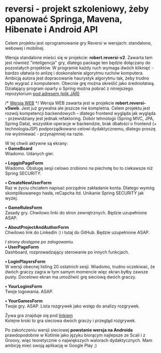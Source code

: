 # reversi - projekt szkoleniowy, żeby opanować Springa, Mavena, Hibenate i Android API

Celem projektu jest oprogramowanie gry Reversi w wersjach: standalone, webowej i mobilnej.

Wersja standalone mieści się w projekcie: <strong>robert.reversi-v2</strong>.
Zawarta tam jest również "inteligencja" gry, dlatego package ten będzie dołączany do pozostałych projektów.
W programie każdy ruch wymaga dwóch kliknięć - bardzo ułatwia to anlizę i doskonalenie algorytmu ruchów komputera. Ambicją autora jest dopracowanie haurystyk algorytmu tak, żeby trudno było wygrać z komputerem. Obecnie grę można określić jako średniołatwą. Działający program oparty o Spring można pobrać z niniejszego repozytorium <a href="https://github.com/RobertPod/reversi/blob/master/robert.reversi-v2/target/reversi_v2.jar">pod adresem (plik JAR)</a>

/* <a href="http://reversiv5web.cfapps.io">Wersja WEB</a> */
Wersja WEB zawarta jest w projekcie <strong>robert.reversi-v5web</strong>. Jest już grywalna ale jeszcze nie kompletna.
Celem projektu jest rozwój kompetencji backendowych - dlatego frontend wygląda jak wygląda - przewidziany jest jednak refaktoring.
Dobór tehnologii (Spring MVC, JPA, Spring Data), wszystkie operacje w backendzie, brak dbałości o frontend (+ technologiaJSP) podporządkowano celowi dydaktycznemu, dlatego proszę nie wyśmiewać - przynajmniej na razie.

W tej chwili aktywne są ekrany:<br />
<strong>&bullet; GameBoard</strong><br />
Wiadomo. Udanych gier.

<strong>&bullet; LogginPageForm</strong><br />
Wiadomo. Obsługę sesji celowo zrobiono na piechotę bo to ciekawsze niż Spring SECURITY.

<strong>&bullet; CreateNewUserForm</strong><br />
Raz w życiu chciałem napisać porządnie zakładanie konta. Dlatego wymóg skomplikowanego hasła, reCapcha itd. Unikanie Spring SECURITY jak wyżej.

<strong>&bullet; GameRulesForm</strong><br />
Zasady gry. Chwilowo linki do stron zewnętrznych. Będzie uzupełnione ASAP.

<strong>&bullet; AboutProjectAndAuthorForm</strong><br />
Chwilowo link do LinkedIn :) i tutaj do GitHub. Będzie uzupełnione ASAP.

<i>I strony dostępne po zalogowaniu.</i><br />
<strong>&bullet; UserPageForm</strong><br />
Dashboard, rozprowadzający sterowanie po innych funkcjach.

<strong>&bullet; LoginPlayersForm</strong><br />
W wersji obecnej listing 20 ostatnich sesji. Wiadomo, trudno oczekiwać, że dwóch graczy zagra w tym samym momencie więc ekran byłby zawsze pusty. Docelowo ekran ma umożliwić grę sieciową dwóch graczy.

<strong>&bullet; YourLoginsForm</strong><br />
Twoje logowania. ASAP.

<strong>&bullet; YourGamesForm</strong><br />
Twoje gry. ASAP. Lista rozgrywek jako wstęp do analizy rozgrywek.


Żywa gra znajduje się pod <a href="http://reversiv5web.cfapps.io">linkiem</a><br />
Kolejne kroki to gra sieciowa dwóch graczy i przegląd rozgrywek.

Po zakończeniu wersji sieciowej <strong>powstanie wersja na Androida</strong> prawdopodobnie w Kotlinie jako języku biorącym najlepsze ze Scali i z Groovy, więc teoretycznie o największych walorach dydaktycznych. Mam ambicję mieć swoją aplikację w Google Play ;)
